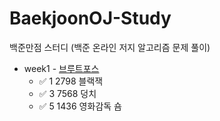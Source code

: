 # BaekjoonOJ-Study
백준만점 스터디 (백준 온라인 저지 알고리즘 문제 풀이) 

+ week1 - [브루트포스](https://www.acmicpc.net/step/22)
  + ✅ 1    2798    블랙잭
  + ✅ 3    7568    덩치
  + ✅ 5    1436    영화감독 숌
